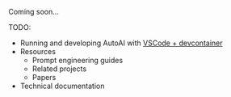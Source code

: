 Coming soon...

TODO:
- Running and developing AutoAI with [VSCode + devcontainer](https://marketplace.visualstudio.com/items?itemName=ms-vscode-remote.remote-containers)
- Resources
    - Prompt engineering guides
    - Related projects
    - Papers
- Technical documentation
